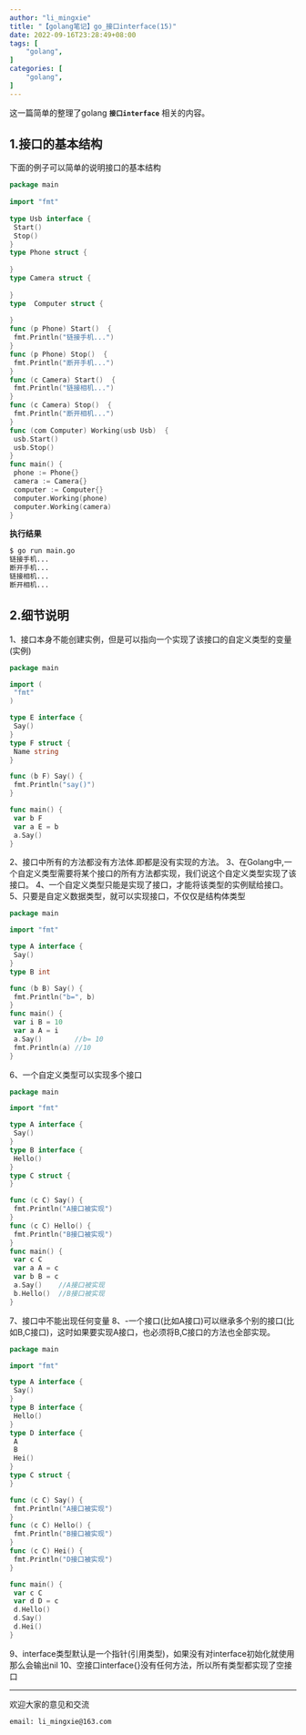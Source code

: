 ```yaml
---
author: "li_mingxie"
title: "【golang笔记】go_接口interface(15)"
date: 2022-09-16T23:28:49+08:00
tags: [
    "golang",
]
categories: [
    "golang",
]
---
```


这一篇简单的整理了golang **`接口interface`** 相关的内容。<!--more-->

## 1.接口的基本结构

下面的例子可以简单的说明接口的基本结构

```go
package main
 
import "fmt"
 
type Usb interface {
 Start()
 Stop()
}
type Phone struct {
 
}
type Camera struct {
 
}
type  Computer struct {
 
}
func (p Phone) Start()  {
 fmt.Println("链接手机...")
}
func (p Phone) Stop()  {
 fmt.Println("断开手机...")
}
func (c Camera) Start()  {
 fmt.Println("链接相机...")
}
func (c Camera) Stop()  {
 fmt.Println("断开相机...")
}
func (com Computer) Working(usb Usb)  {
 usb.Start()
 usb.Stop()
}
func main() {
 phone := Phone{}
 camera := Camera{}
 computer := Computer{}
 computer.Working(phone)
 computer.Working(camera)
}
```

**执行结果**

```bash
$ go run main.go
链接手机...
断开手机...
链接相机...
断开相机...
```

## 2.细节说明

1、接口本身不能创建实例，但是可以指向一个实现了该接口的自定义类型的变量(实例)

```go
package main

import (
 "fmt"
)

type E interface {
 Say()
}
type F struct {
 Name string
}

func (b F) Say() {
 fmt.Println("say()")
}

func main() {
 var b F
 var a E = b
 a.Say()
}
```

2、接口中所有的方法都没有方法体.即都是没有实现的方法。
3、在Golang中,一个自定义类型需要将某个接口的所有方法都实现，我们说这个自定义类型实现了该接口。
4、一个自定义类型只能是实现了接口，才能将该类型的实例赋给接口。
5、只要是自定义数据类型，就可以实现接口，不仅仅是结构体类型

```go
package main

import "fmt"

type A interface {
 Say()
}
type B int

func (b B) Say() {
 fmt.Println("b=", b)
}
func main() {
 var i B = 10
 var a A = i
 a.Say()        //b= 10
 fmt.Println(a) //10
}
```

6、一个自定义类型可以实现多个接口

```go
package main

import "fmt"

type A interface {
 Say()
}
type B interface {
 Hello()
}
type C struct {
}

func (c C) Say() {
 fmt.Println("A接口被实现")
}
func (c C) Hello() {
 fmt.Println("B接口被实现")
}
func main() {
 var c C
 var a A = c
 var b B = c
 a.Say()    //A接口被实现
 b.Hello()  //B接口被实现
}
```

7、接口中不能出现任何变量
8、-一个接口(比如A接口)可以继承多个别的接口(比如B,C接口)，这时如果要实现A接口，也必须将B,C接口的方法也全部实现。

```go
package main

import "fmt"

type A interface {
 Say()
}
type B interface {
 Hello()
}
type D interface {
 A
 B
 Hei()
}
type C struct {
}

func (c C) Say() {
 fmt.Println("A接口被实现")
}
func (c C) Hello() {
 fmt.Println("B接口被实现")
}
func (c C) Hei() {
 fmt.Println("D接口被实现")
}

func main() {
 var c C
 var d D = c
 d.Hello()
 d.Say()
 d.Hei()
}
```

9、interface类型默认是一个指针(引用类型)，如果没有对interface初始化就使用那么会输出nil
10、空接口interface{}没有任何方法，所以所有类型都实现了空接口

----------------------------------------------

欢迎大家的意见和交流

`email: li_mingxie@163.com`
